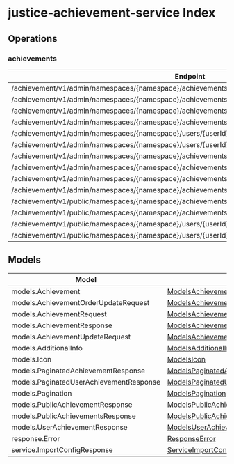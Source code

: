 # justice-achievement-service Index


## Operations

### achievements
| Endpoint | Method | ID | Class | Wrapper |
|---|---|---|---|---|
| /achievement/v1/admin/namespaces/{namespace}/achievements | POST | AdminCreateNewAchievement | [AdminCreateNewAchievement](../accelbyte_py_sdk/api/achievement/operations/achievements/admin_create_new_achievement.py) | [admin_create_new_achievement](../accelbyte_py_sdk/api/achievement/wrappers/_achievements.py) |
| /achievement/v1/admin/namespaces/{namespace}/achievements/{achievementCode} | DELETE | AdminDeleteAchievement | [AdminDeleteAchievement](../accelbyte_py_sdk/api/achievement/operations/achievements/admin_delete_achievement.py) | [admin_delete_achievement](../accelbyte_py_sdk/api/achievement/wrappers/_achievements.py) |
| /achievement/v1/admin/namespaces/{namespace}/achievements/{achievementCode} | GET | AdminGetAchievement | [AdminGetAchievement](../accelbyte_py_sdk/api/achievement/operations/achievements/admin_get_achievement.py) | [admin_get_achievement](../accelbyte_py_sdk/api/achievement/wrappers/_achievements.py) |
| /achievement/v1/admin/namespaces/{namespace}/achievements | GET | AdminListAchievements | [AdminListAchievements](../accelbyte_py_sdk/api/achievement/operations/achievements/admin_list_achievements.py) | [admin_list_achievements](../accelbyte_py_sdk/api/achievement/wrappers/_achievements.py) |
| /achievement/v1/admin/namespaces/{namespace}/users/{userId}/achievements | GET | AdminListUserAchievements | [AdminListUserAchievements](../accelbyte_py_sdk/api/achievement/operations/achievements/admin_list_user_achievements.py) | [admin_list_user_achievements](../accelbyte_py_sdk/api/achievement/wrappers/_achievements.py) |
| /achievement/v1/admin/namespaces/{namespace}/users/{userId}/achievements/{achievementCode}/unlock | PUT | AdminUnlockAchievement | [AdminUnlockAchievement](../accelbyte_py_sdk/api/achievement/operations/achievements/admin_unlock_achievement.py) | [admin_unlock_achievement](../accelbyte_py_sdk/api/achievement/wrappers/_achievements.py) |
| /achievement/v1/admin/namespaces/{namespace}/achievements/{achievementCode} | PUT | AdminUpdateAchievement | [AdminUpdateAchievement](../accelbyte_py_sdk/api/achievement/operations/achievements/admin_update_achievement.py) | [admin_update_achievement](../accelbyte_py_sdk/api/achievement/wrappers/_achievements.py) |
| /achievement/v1/admin/namespaces/{namespace}/achievements/{achievementCode} | PATCH | AdminUpdateAchievementListOrder | [AdminUpdateAchievementListOrder](../accelbyte_py_sdk/api/achievement/operations/achievements/admin_update_achievement_list_order.py) | [admin_update_achievement_list_order](../accelbyte_py_sdk/api/achievement/wrappers/_achievements.py) |
| /achievement/v1/admin/namespaces/{namespace}/achievements/export | GET | ExportAchievements | [ExportAchievements](../accelbyte_py_sdk/api/achievement/operations/achievements/export_achievements.py) | [export_achievements](../accelbyte_py_sdk/api/achievement/wrappers/_achievements.py) |
| /achievement/v1/admin/namespaces/{namespace}/achievements/import | POST | ImportAchievements | [ImportAchievements](../accelbyte_py_sdk/api/achievement/operations/achievements/import_achievements.py) | [import_achievements](../accelbyte_py_sdk/api/achievement/wrappers/_achievements.py) |
| /achievement/v1/public/namespaces/{namespace}/achievements/{achievementCode} | GET | PublicGetAchievement | [PublicGetAchievement](../accelbyte_py_sdk/api/achievement/operations/achievements/public_get_achievement.py) | [public_get_achievement](../accelbyte_py_sdk/api/achievement/wrappers/_achievements.py) |
| /achievement/v1/public/namespaces/{namespace}/achievements | GET | PublicListAchievements | [PublicListAchievements](../accelbyte_py_sdk/api/achievement/operations/achievements/public_list_achievements.py) | [public_list_achievements](../accelbyte_py_sdk/api/achievement/wrappers/_achievements.py) |
| /achievement/v1/public/namespaces/{namespace}/users/{userId}/achievements | GET | PublicListUserAchievements | [PublicListUserAchievements](../accelbyte_py_sdk/api/achievement/operations/achievements/public_list_user_achievements.py) | [public_list_user_achievements](../accelbyte_py_sdk/api/achievement/wrappers/_achievements.py) |
| /achievement/v1/public/namespaces/{namespace}/users/{userId}/achievements/{achievementCode}/unlock | PUT | PublicUnlockAchievement | [PublicUnlockAchievement](../accelbyte_py_sdk/api/achievement/operations/achievements/public_unlock_achievement.py) | [public_unlock_achievement](../accelbyte_py_sdk/api/achievement/wrappers/_achievements.py) |


## Models
| Model | Class |
|---|---|
| models.Achievement | [ModelsAchievement](../accelbyte_py_sdk/api/achievement/models/models_achievement.py) |
| models.AchievementOrderUpdateRequest | [ModelsAchievementOrderUpdateRequest](../accelbyte_py_sdk/api/achievement/models/models_achievement_order_update_request.py) |
| models.AchievementRequest | [ModelsAchievementRequest](../accelbyte_py_sdk/api/achievement/models/models_achievement_request.py) |
| models.AchievementResponse | [ModelsAchievementResponse](../accelbyte_py_sdk/api/achievement/models/models_achievement_response.py) |
| models.AchievementUpdateRequest | [ModelsAchievementUpdateRequest](../accelbyte_py_sdk/api/achievement/models/models_achievement_update_request.py) |
| models.AdditionalInfo | [ModelsAdditionalInfo](../accelbyte_py_sdk/api/achievement/models/models_additional_info.py) |
| models.Icon | [ModelsIcon](../accelbyte_py_sdk/api/achievement/models/models_icon.py) |
| models.PaginatedAchievementResponse | [ModelsPaginatedAchievementResponse](../accelbyte_py_sdk/api/achievement/models/models_paginated_achievement_response.py) |
| models.PaginatedUserAchievementResponse | [ModelsPaginatedUserAchievementResponse](../accelbyte_py_sdk/api/achievement/models/models_paginated_user_achievement_response.py) |
| models.Pagination | [ModelsPagination](../accelbyte_py_sdk/api/achievement/models/models_pagination.py) |
| models.PublicAchievementResponse | [ModelsPublicAchievementResponse](../accelbyte_py_sdk/api/achievement/models/models_public_achievement_response.py) |
| models.PublicAchievementsResponse | [ModelsPublicAchievementsResponse](../accelbyte_py_sdk/api/achievement/models/models_public_achievements_response.py) |
| models.UserAchievementResponse | [ModelsUserAchievementResponse](../accelbyte_py_sdk/api/achievement/models/models_user_achievement_response.py) |
| response.Error | [ResponseError](../accelbyte_py_sdk/api/achievement/models/response_error.py) |
| service.ImportConfigResponse | [ServiceImportConfigResponse](../accelbyte_py_sdk/api/achievement/models/service_import_config_response.py) |
